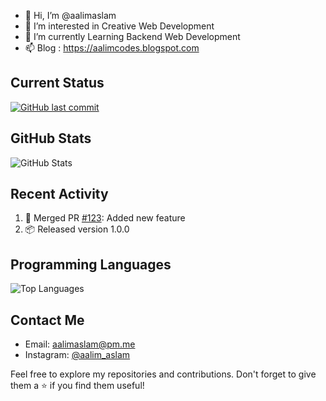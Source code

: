 - 👋 Hi, I’m @aalimaslam
- 👀 I’m interested in Creative Web Development
- 🌱 I’m currently Learning Backend Web Development
- 📫 Blog : https://aalimcodes.blogspot.com


## Current Status

[![GitHub last commit](https://img.shields.io/github/last-commit/yourusername/yourrepository)](https://github.com/yourusername/yourrepository)

## GitHub Stats

![GitHub Stats](https://github-readme-stats.vercel.app/api?username=yourusername&show_icons=true&count_private=true)

## Recent Activity

<!--START_SECTION:activity-->
1. 🎉 Merged PR [#123](https://github.com/aalimaslam/JavaScript-Problems): Added new feature
2. 📦 Released version 1.0.0
<!--END_SECTION:activity-->

## Programming Languages

![Top Languages](https://github-readme-stats.vercel.app/api/top-langs/?username=aalimaslam&layout=compact)

## Contact Me

- Email: aalimaslam@pm.me
- Instagram: [@aalim_aslam](https://instagram.com/aalim_aslam)

Feel free to explore my repositories and contributions. Don't forget to give them a ⭐️ if you find them useful!



<!---
aalimaslam/aalimaslam is a ✨ special ✨ repository because its `README.md` (this file) appears on your GitHub profile.
You can click the Preview link to take a look at your changes.
--->
